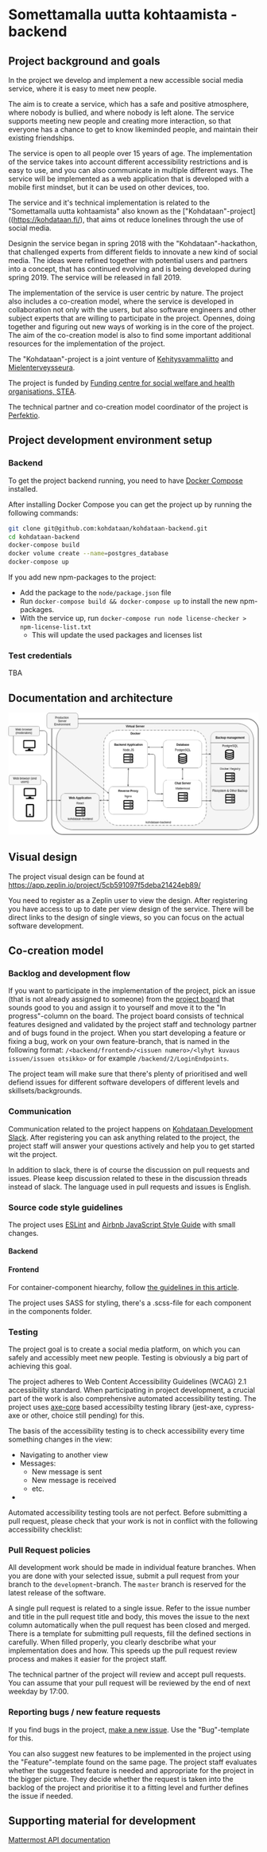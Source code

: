 # Somettamalla uutta kohtaamista -backend

## Project background and goals

In the project we develop and implement a new accessible social media service, where it is easy to meet new people.

The aim is to create a service, which has a safe and positive atmosphere, where nobody is bullied, and where nobody is left alone. The service supports meeting new people and creating more interaction, so that everyone has a chance to get to know likeminded people, and maintain their existing friendships.

The service is open to all people over 15 years of age. The implementation of the service takes into account different accessibility restrictions and is easy to use, and you can also communicate in multiple different ways. The service will be implemented as a web application that is developed with a mobile first mindset, but it can be used on other devices, too.

The service and it's technical implementation is related to the "Somettamalla uutta kohtaamista" also known as the ["Kohdataan"-project]((https://kohdataan.fi/), that aims ot reduce lonelines through the use of social media.

Designin the service began in spring 2018 with the "Kohdataan"-hackathon, that challenged experts from different fields to innovate a new kind of social media. The ideas were refined together with potential users and partners into a concept, that has continued evolving and is being developed during spring 2019. The service will be released in fall 2019.

The implementation of the service is user centric by nature. The project also includes a co-creation model, where the service is developed in collaboration not only with the users, but also software engineers and other subject experts that are willing to participate in the project. Opennes, doing together and figuring out new ways of working is in the core of the project. The aim of the co-creation model is also to find some important additional resources for the implementation of the project.

The "Kohdataan"-project is a joint venture of [Kehitysvammaliitto](https://www.kehitysvammaliitto.fi/) and [Mielenterveysseura](https://www.mielenterveysseura.fi/). 

The project is funded by [Funding centre for social welfare and health organisations, STEA](https://www.stea.fi/).

The technical partner and co-creation model coordinator of the project is [Perfektio](https://www.perfektio.fi/).

## Project development environment setup

### Backend

To get the project backend running, you need to have [Docker Compose](https://docs.docker.com/compose/install/) installed.

After installing Docker Compose you can get the project up by running the following commands:

```bash
git clone git@github.com:kohdataan/kohdataan-backend.git
cd kohdataan-backend
docker-compose build
docker volume create --name=postgres_database
docker-compose up
```

If you add new npm-packages to the project:
* Add the package to the `node/package.json` file
* Run `docker-compose build && docker-compose up` to install the new npm-packages.
* With the service up, run `docker-compose run node license-checker > npm-license-list.txt`
  * This will update the used packages and licenses list

### Test credentials

TBA 

## Documentation and architecture

![Kohdataan architecture](documentation/kohdataan-architecture.png?raw=true "Kohdataan architecture")

## Visual design

The project visual design can be found at https://app.zeplin.io/project/5cb591097f5deba21424eb89/

You need to register as a Zeplin user to view the design. After registering you have access to up to date per view design of the service. There will be direct links to the design of single views, so you can focus on the actual software development.

## Co-creation model

### Backlog and development flow

If you want to participate in the implementation of the project, pick an issue (that is not already assigned to someone) from the [project board](https://github.com/orgs/kohdataan/projects/1) that sounds good to you and assign it to yourself and move it to the "In progress"-column on the board. The project board consists of technical features designed and validated by the project staff and technology partner and of bugs found in the project. When you start developing a feature or fixing a bug, work on your own feature-branch, that is named in the following format: `/<backend/frontend>/<issuen numero>/<lyhyt kuvaus issuen/issuen otsikko>` or for example `/backend/2/LoginEndpoints`.

The project team will make sure that there's plenty of prioritised and well defiend issues for different software developers of different levels and skillsets/backgrounds.

### Communication

Communication related to the project happens on [Kohdataan Development Slack](https://kohdataan-dev.slack.com/). After registering you can ask anything related to the project, the project staff will answer your questions actively and help you to get started wit the project.

In addition to slack, there is of course the discussion on pull requests and issues. Please keep discussion related to these in the discussion threads instead of slack. The language used in pull requests and issues is English.

### Source code style guidelines

The project uses [ESLint](https://github.com/eslint/eslint) and [Airbnb JavaScript Style Guide](https://github.com/airbnb/javascript) with small changes.

#### Backend

#### Frontend

For container-component hiearchy, follow [the guidelines in this article](https://medium.com/@dan_abramov/smart-and-dumb-components-7ca2f9a7c7d0).

The project uses SASS for styling, there's a .scss-file for each component in the components folder.

### Testing

The project goal is to create a social media platform, on which you can safely and accessibly meet new people. Testing is obviously a big part of achieving this goal.

The project adheres to Web Content Accessibility Guidelines (WCAG) 2.1 accessibility standard. When participating in project development, a crucial part of the work is also comprehensive automated accessibility testing. The project uses [axe-core](https://github.com/dequelabs/axe-core) based accessibilty testing library (jest-axe, cypress-axe or other, choice still pending) for this.

The basis of the accessibility testing is to check accessibility every time something changes in the view:

* Navigating to another view
* Messages:
  * New message is sent
  * New message is received
  * etc.
* 

Automated accessibility testing tools are not perfect. Before submitting a pull request, please check that your work is not in conflict with the following accessibility checklist: <checklist TBA>

### Pull Request policies

All development work should be made in individual feature branches. When you are done with your selected issue, submit a pull request from your branch to the `development`-branch. The `master` branch is reserved for the latest release of the software.

A single pull request is related to a single issue. Refer to the issue number and title in the pull request title and body, this moves the issue to the next column automatically when the pull request has been closed and merged. There is a template for submitting pull requests, fill the defined sections in carefully. When filled properly, you clearly descbribe what your implementation does and how. This speeds up the pull request review process and makes it easier for the project staff.

The technical partner of the project will review and accept pull requests. You can assume that your pull request will be reviewed by the end of next weekday by 17:00.

### Reporting bugs / new feature requests

If you find bugs in the project, [make a new issue](https://github.com/kohdataan/kohdataan-backend/issues/new/choose). Use the "Bug"-template for this.

You can also suggest new features to be implemented in the project using the "Feature"-template found on the same page. The project staff evaluates whether the suggested feature is needed and appropriate for the project in the bigger picture. They decide whether the request is taken into the backlog of the project and prioritise it to a fitting level and further defines the issue if needed.

## Supporting material for development
[Mattermost API documentation](https://api.mattermost.com/)


